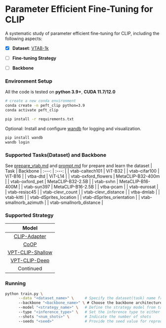 # Parameter Efficient Fine-Tuning for CLIP

A systematic study of parameter efficient fine-tuning for CLIP, including the following aspects:
- [x] **Dataset**: [VTAB-1k](https://google-research.github.io/task_adaptation/)

- [ ] **Fine-tuning Strategy**

- [ ] **Backbone**


### Environment Setup 
All the code is tested on **python 3.9+**, **CUDA 11.7/12.0**
```bash
# create a new conda environment
conda create -n peft_clip python=3.9
conda activate peft_clip

pip install -r requirements.txt
```

Optional: Install and configure [wandb](https://wandb.ai/site) for logging and visualization.
```bash
pip install wandb
wandb login
```


### Supported Tasks(Dataset) and Backbone
See [prepare_vtab.md](src/data/prompt.md) and [prompt.md](src/data/prompt.md) for prepare and learn the dataset
| Task | Backbone
| :---: |  :---: |
| vtab-caltech101 | ViT-B32 |
| vtab-cifar100 | ViT-B16 |
| vtba-dtd | ViT-L14 |
| vtab-oxford_flowers | MetaCLIP-B32-400m |
| vtab-oxford_pet | MetaCLIP-B32-2.5B |
| vtab-svhn | MetaCLIP-B16-400M |
| vtab-sun397 | MetaCLIP-B16-2.5B |
| vtba-pcam |
| vtab-eurosat |
| vtab-resisc45 |
| vtab-clevr_count |
| vtab-clevr_distance |
| vtba-dmlab |
| vtab-kitti |
| vtab-dSprites_location |
| vtab-dSprites_orientation |
| vtab-smallnorb_azimuth |
| vtab-smallnorb_distance |

### Supported Strategy
| Model |
| :---: |
| [CLIP-Adapter](https://github.com/gaopengcuhk/CLIP-Adapter) |
| [CoOP](https://github.com/KaiyangZhou/CoOp) |
| [VPT-CLIP-Shallow](https://github.com/KMnP/vpt) |
| [VPT-CLIP-Deep](https://github.com/KMnP/vpt)|
| Continued |

### Running
```bash
python train.py \
      --data "<dataset_name>" \     # Specify the dataset(task) name from table in Supported Tasks
      --backbone "<backbone_name>" \ # Choose the backbone architecture from table in Supported backbone
      --model "<strategy_name>" \   # Define the strategy model from table in 
      --type "<inference_type>" \   # Set the inference type to either "vision" or "vision-language"
      --shots "<num_shots>" \       # Indicate the number of shots
      --seeds "<seed>"              # Provide the seed value for reproducibility
```

